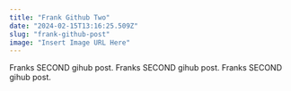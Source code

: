 ```yaml
---
title: "Frank Github Two"
date: "2024-02-15T13:16:25.509Z"
slug: "frank-github-post"
image: "Insert Image URL Here"
---
```


Franks SECOND gihub post.
Franks SECOND gihub post.
Franks SECOND gihub post.

